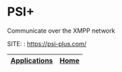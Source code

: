 # PSI+
 
 Communicate over the XMPP network
 
 SITE: : https://psi-plus.com/

 | [Applications](https://portable-linux-apps.github.io/apps.html) | [Home](https://portable-linux-apps.github.io)
 | --- | --- |
